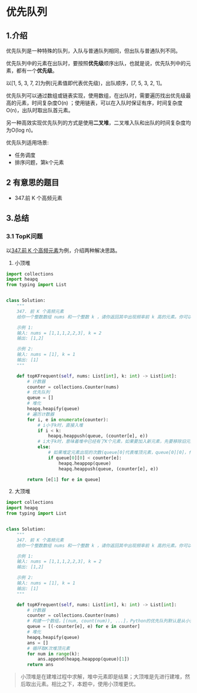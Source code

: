 # 优先队列

## 1.介绍

优先队列是一种特殊的队列，入队与普通队列相同，但出队与普通队列不同。

优先队列中的元素在出队时，要按照**优先级**顺序出队，也就是说，优先队列中的元素，都有一个**优先级**。

以[1, 5, 3, 7, 2]为例(元素值即代表优先级)，出队顺序，[7, 5, 3, 2, 1]。

优先队列可以通过数组或链表实现，使用数组，在出队时，需要遍历找出优先级最高的元素，时间复杂度O(n)
；使用链表，可以在入队时保证有序，时间复杂度O(n)，出队时取出队首元素。

另一种高效实现优先队列的方式是使用**二叉堆**，二叉堆入队和出队的时间复杂度均为O(log n)。

优先队列适用场景:

- 任务调度
- 排序问题，第k个元素

## 2 有意思的题目

- 347.前 K 个高频元素

## 3.总结

### 3.1 TopK问题

以[347.前 K 个高频元素](https://leetcode.cn/problems/top-k-frequent-elements/description/)为例，介绍两种解决思路。

1. 小顶堆

```python
import collections
import heapq
from typing import List


class Solution:
    """
    347. 前 K 个高频元素
    给你一个整数数组 nums 和一个整数 k ，请你返回其中出现频率前 k 高的元素。你可以按 任意顺序 返回答案。

    示例 1:
    输入: nums = [1,1,1,2,2,3], k = 2
    输出: [1,2]

    示例 2:
    输入: nums = [1], k = 1
    输出: [1]
    """

    def topKFrequent(self, nums: List[int], k: int) -> List[int]:
        # 计数器
        counter = collections.Counter(nums)
        # 优先队列
        queue = []
        # 堆化
        heapq.heapify(queue)
        # 遍历计数器
        for i, e in enumerate(counter):
            # i小于k时，直接入堆
            if i < k:
                heapq.heappush(queue, (counter[e], e))
            # i大于k时，意味着堆中已经有了K个元素，如果要加入新元素，先要移除旧元素
            else:
                # 如果堆定元素出现的次数(queue[0]代表堆顶元素，queue[0][0]，代表堆顶元素出现的次数)小于新元素出现的次数，则堆顶元素一定不满足要求
                if queue[0][0] < counter[e]:
                    heapq.heappop(queue)
                    heapq.heappush(queue, (counter[e], e))

        return [e[1] for e in queue]
```

2. 大顶堆

```python
import collections
import heapq
from typing import List


class Solution:
    """
    347. 前 K 个高频元素
    给你一个整数数组 nums 和一个整数 k ，请你返回其中出现频率前 k 高的元素。你可以按 任意顺序 返回答案。

    示例 1:
    输入: nums = [1,1,1,2,2,3], k = 2
    输出: [1,2]

    示例 2:
    输入: nums = [1], k = 1
    输出: [1]
    """

    def topKFrequent(self, nums: List[int], k: int) -> List[int]:
        # 计数器
        counter = collections.Counter(nums)
        # 构建一个数组，[(num, count(num)), ...]，Python的优先队列默认是从小到大的，这里使用取反的方式，构建一个最大堆
        queue = [(-counter[e], e) for e in counter]
        # 堆化
        heapq.heapify(queue)
        ans = []
        # 循环取K次堆顶元素
        for num in range(k):
            ans.append(heapq.heappop(queue)[1])
        return ans
```
> 小顶堆是在建堆过程中求解，堆中元素即是结果；大顶堆是先进行建堆，然后取出元素。相比之下，本题中，使用小顶堆更优。